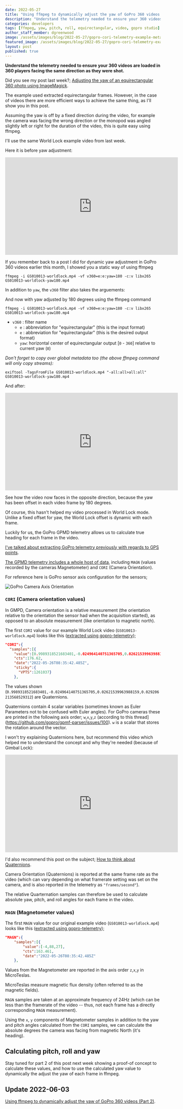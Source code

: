```yaml
---
date: 2022-05-27
title: "Using ffmpeg to dynamically adjust the yaw of GoPro 360 videos (Part 1)"
description: "Understand the telemetry needed to ensure your 360 videos are loaded in 360 players facing the same direction as they were shot."
categories: developers
tags: [ffmpeg, yaw, pitch, roll, equirectangular, video, gopro studio]
author_staff_member: dgreenwood
image: /assets/images/blog/2022-05-27/gopro-cori-telemetry-example-meta.jpg
featured_image: /assets/images/blog/2022-05-27/gopro-cori-telemetry-example-sm.jpg
layout: post
published: true
---
```


**Understand the telemetry needed to ensure your 360 videos are loaded in 360 players facing the same direction as they were shot.**

Did you see my post last week?; [Adjusting the yaw of an equirectangular 360 photo using ImageMagick](/blog/2022/adjusting-yaw-equirectangular-images).

The example used extracted equirectangular frames. However, in the case of videos there are more efficient ways to achieve the same thing, as I'll show you in this post.

Assuming the yaw is off by a fixed direction during the video, for example the camera was facing the wrong direction or the monopod was angled slightly left or right for the duration of the video, this is quite easy using ffmpeg.

I'll use the same World Lock example video from last week.

Here it is before yaw adjustment:

<iframe width="560" height="315" src="https://www.youtube-nocookie.com/embed/3Hces_LyGZU" title="YouTube video player" frameborder="0" allow="accelerometer; autoplay; clipboard-write; encrypted-media; gyroscope; picture-in-picture" allowfullscreen></iframe>

If you remember back to a post I did for dynamic yaw adjustment in GoPro 360 videos earlier this month, I showed you a static way of using ffmpeg

```shell
ffmpeg -i GS010013-worldlock.mp4 -vf v360=e:e:yaw=180 -c:v libx265 GS010013-worldlock-yaw180.mp4
```

In addition to `yaw`, the `v360` filter also takes the arguements:

And now with yaw adjusted by 180 degrees using the ffmpeg command

```shell
ffmpeg -i GS010013-worldlock.mp4 -vf v360=e:e:yaw=180 -c:v libx265 GS010013-worldlock-yaw180.mp4
```

* `v360` : filter name
  * `e` : abbreviation for "equirectangular" (this is the input format)
  * `e` : abbreviation for "equirectangular" (this is the desired output format)
  * `yaw`: horizontal center of equirectangular output [`0` - `360`] relative to current yaw (`0`)

_Don't forget to copy over global metadata too (the above ffmpeg command will only copy streams):_

```shell
exiftool -TagsFromFile GS010013-worldlock.mp4 "-all:all>all:all" GS010013-worldlock-yaw180.mp4
```

And after:

<iframe width="560" height="315" src="https://www.youtube-nocookie.com/embed/sBFqLfqVLQQ" title="YouTube video player" frameborder="0" allow="accelerometer; autoplay; clipboard-write; encrypted-media; gyroscope; picture-in-picture" allowfullscreen></iframe>

See how the video now faces in the opposite direction, because the yaw has been offset in each video frame by 180 degrees.

Of course, this hasn't helped my video processed in World Lock mode. Unlike a fixed offset for yaw, the World Lock offset is dynamic with each frame.

Luckily for us, the GoPro GPMD telemetry allows us to calculate true heading for each frame in the video. 

[I've talked about extracting GoPro telemetry previously with regards to GPS points](/blog/2022/gopro-telemetry-exporter-getting-started).

[The GPMD telemetry includes a whole host of data](/blog/2022/evolution-of-gopro-camera-sensors-gpmf), including `MAGN` (values recorded by the cameras Magnetometer) and `CORI` (Camera Orientation).

For reference here is GoPro sensor axis configuration for the sensors;

<img class="img-fluid" src="/assets/images/blog/2022-05-20/CameraIMUOrientationSM.png" alt="GoPro Camera Axis Orientation" title="GoPro Camera Axis Orientation" />

### `CORI` (Camera orientation values)

In GMPD, Camera orientation is a relative measurement (the orientation relative to the orientation the sensor had when the acquisition started), as opposed to an absolute measurement (like orientation to magnetic north).

The first `CORI` value for our example World Lock video (`GS010013-worldlock.mp4`) looks like this ([extracted using gopro-telemetry](/blog/2022/gopro-telemetry-exporter-getting-started));

```json
"CORI":{
  "samples":[{
    "value":[0.9989318521683401,-0.024964140751365705,0.02621539963988159,0.029206213568529312],
    "cts":176.62,
    "date":"2022-05-26T08:35:42.485Z",
    "sticky":{
      "VPTS":1261037}
    },
```

The values shown (`0.9989318521683401,-0.024964140751365705,0.02621539963988159,0.029206213568529312`) are Quaternions.

Quaternions contain 4 scalar variables  (sometimes known as Euler Parameters not to be confused with Euler angles). For GoPro cameras these are printed in the following axis order; `w`,`x`,`y`,`z` (according to this thread](https://github.com/gopro/gpmf-parser/issues/100). `w` is a scalar that stores the rotation around the vector.

I won't try explaining Quaternions here, but recommend this video which helped me to understand the concept and why they're needed (because of Gimbal Lock):

<iframe width="560" height="315" src="https://www.youtube-nocookie.com/embed/zjMuIxRvygQ" title="YouTube video player" frameborder="0" allow="accelerometer; autoplay; clipboard-write; encrypted-media; gyroscope; picture-in-picture" allowfullscreen></iframe>

I'd also recommend this post on the subject; [How to think about Quaternions](https://scriptinghelpers.org/blog/how-to-think-about-quaternions).

Camera Orientation (Quaternions) is reported at the same frame rate as the video (which can vary depending on what framerate setting was set on the camera, and is also reported in the telemetry as `"frames/second"`).

The relative Quarternation samples can therefore be used to calculate absolute yaw, pitch, and roll angles for each frame in the video.

### `MAGN` (Magnetometer values)

The first `MAGN` value for our original example video (`GS010013-worldlock.mp4`) looks like this ([extracted using gopro-telemetry](/blog/2022/gopro-telemetry-exporter-getting-started));


```json
"MAGN":{
	"samples":[{
		"value":[-4,88,27],
		"cts":163.461,
		"date":"2022-05-26T08:35:42.485Z"
	},
```

Values from the Magnetometer are reported in the axis order `z`,`x`,`y` in MicroTeslas. 

MicroTeslas measure magnetic flux density (often referred to as the magnetic fields).

`MAGN` samples are taken at an approximate frequency of 24Hz (which can be less than the framerate of the video -- thus, not each frame has a directly corresponding `MAGN` measurement).

Using the `x`, `y` components of Magnetometer samples in addition to the yaw and pitch angles calculated from the `CORI` samples, we can calculate the absolute degrees the camera was facing from magnetic North (it's heading).

## Calculating pitch, roll and yaw

Stay tuned for part 2 of this post next week showing a proof-of concept to calculate these values, and how to use the calculated yaw value to dynamically the adjust the yaw of each frame in ffmpeg.

## Update 2022-06-03

[Using ffmpeg to dynamically adjust the yaw of GoPro 360 videos (Part 2)](/blog/2022/calculating-heading-of-gopro-video-using-gpmf-part-2).